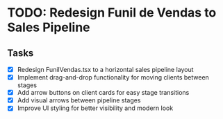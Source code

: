 # TODO: Redesign Funil de Vendas to Sales Pipeline

## Tasks
- [x] Redesign FunilVendas.tsx to a horizontal sales pipeline layout
- [x] Implement drag-and-drop functionality for moving clients between stages
- [x] Add arrow buttons on client cards for easy stage transitions
- [x] Add visual arrows between pipeline stages
- [x] Improve UI styling for better visibility and modern look
